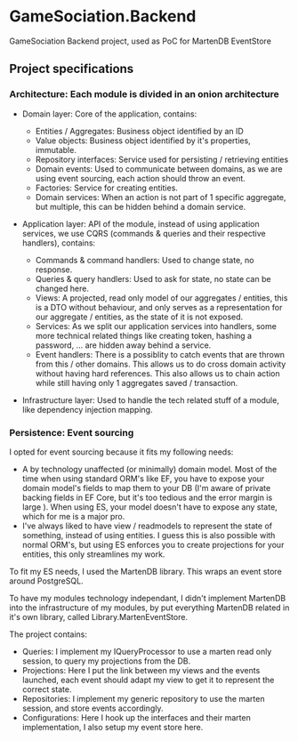 # GameSociation.Backend
GameSociation Backend project, used as PoC for MartenDB EventStore

## Project specifications

### Architecture: Each module is divided in an onion architecture

- Domain layer: Core of the application, contains:
  - Entities / Aggregates: Business object identified by an ID
  - Value objects: Business object identified by it's properties, immutable.
  - Repository interfaces: Service used for persisting / retrieving entities
  - Domain events: Used to communicate between domains, as we are using event sourcing, each action should throw an event.
  - Factories: Service for creating entities.
  - Domain services: When an action is not part of 1 specific aggregate, but multiple, this can be hidden behind a domain service.
  
- Application layer: API of the module, instead of using application services, we use CQRS (commands & queries and their respective handlers), contains:
  - Commands & command handlers: Used to change state, no response.
  - Queries & query handlers: Used to ask for state, no state can be changed here.
  - Views: A projected, read only model of our aggregates / entities, this is a DTO without behaviour, and only serves as a representation for our aggregate / entities, as the state of it is not exposed.
  - Services: As we split our application services into handlers, some more technical related things like creating token, hashing a password, ... are hidden away behind a service.
  - Event handlers: There is a possiblity to catch events that are thrown from this / other domains. This allows us to do cross domain activity without having hard references. This also allows us to chain action while still having only 1 aggregates saved / transaction.

- Infrastructure layer: Used to handle the tech related stuff of a module, like dependency injection mapping.

### Persistence: Event sourcing

I opted for event sourcing because it fits my following needs:
  - A by technology unaffected (or minimally) domain model. Most of the time when using standard ORM's like EF, you have to expose your domain model's fields to map them to your DB (I'm aware of private backing fields in EF Core, but it's too tedious and the error margin is large ). When using ES, your model doesn't have to expose any state, which for me is a major pro.
  - I've always liked to have view / readmodels to represent the state of something, instead of using entities. I guess this is also possible with normal ORM's, but using ES enforces you to create projections for your entities, this only streamlines my work.

To fit my ES needs, I used the MartenDB library. This wraps an event store around PostgreSQL.

To have my modules technology independant, I didn't implement MartenDB into the infrastructure of my modules, by put everything MartenDB related in it's own library, called Library.MartenEventStore.

The project contains:
- Queries: I implement my IQueryProcessor to use a marten read only session, to query my projections from the DB.
- Projections: Here I put the link between my views and the events launched, each event should adapt my view to get it to represent the correct state.
- Repositories: I implement my generic repository to use the marten session, and store events accordingly.
- Configurations: Here I hook up the interfaces and their marten implementation, I also setup my event store here.
